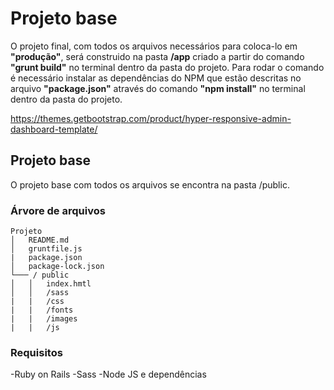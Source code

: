# Projeto base

O projeto final, com todos os arquivos necessários para coloca-lo em **"produção"**, será construido na pasta **/app** criado a partir do comando **"grunt build"** no terminal dentro da pasta do projeto. Para rodar o comando é necessário instalar as dependências do NPM que estão descritas no arquivo **"package.json"** através do comando **"npm install"** no terminal dentro da pasta do projeto.

https://themes.getbootstrap.com/product/hyper-responsive-admin-dashboard-template/

## Projeto base

O projeto base com todos os arquivos se encontra na pasta /public. 

### Árvore de arquivos
```
Projeto
│   README.md
│   gruntfile.js   
|	package.json
│	package-lock.json
└─── / public
│   │   index.hmtl
│   │   /sass
|	|	/css
|	|	/fonts
|	|	/images
|	|	/js
```

### Requisitos

-Ruby on Rails
-Sass
-Node JS e dependências